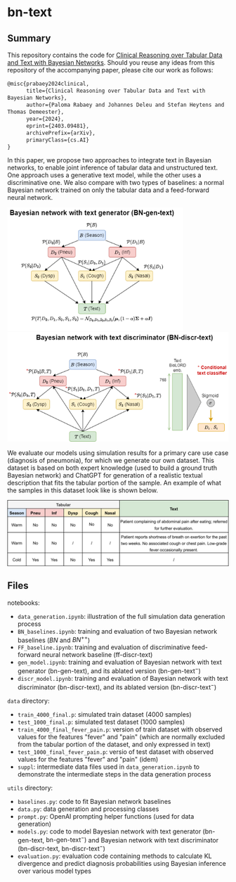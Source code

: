 # bn-text

## Summary

This repository contains the code for [Clinical Reasoning over Tabular Data and Text with Bayesian Networks](https://arxiv.org/abs/2403.09481). Should you reuse any ideas from this repository of the accompanying paper, please cite our work as follows: 

```
@misc{prabaey2024clinical,
      title={Clinical Reasoning over Tabular Data and Text with Bayesian Networks},
      author={Paloma Rabaey and Johannes Deleu and Stefan Heytens and Thomas Demeester},
      year={2024},
      eprint={2403.09481},
      archivePrefix={arXiv},
      primaryClass={cs.AI}
}
```

In this paper, we propose two approaches to integrate text in Bayesian networks, to enable joint inference of tabular data and unstructured text. One approach uses a generative text model, while the other uses a discriminative one. We also compare with two types of baselines: a normal Bayesian network trained on only the tabular data and a feed-forward neural network.

<p float="left">
  <img src="figures/models_gen.png" width="400" />
  <img src="figures/models_discr.png" width="550" />
</p>

We evaluate our models using simulation results for a primary care use case (diagnosis of pneumonia), for which we generate our own dataset. This dataset is based on both expert knowledge (used to build a ground truth Bayesian network) and ChatGPT for generation of a realistic textual description that fits the tabular portion of the sample. An example of what the samples in this dataset look like is shown below. 

![Dataset example](figures/dataset_example.png)

## Files

notebooks: 
- `data_generation.ipynb`: illustration of the full simulation data generation process 
- `BN_baselines.ipynb`: training and evaluation of two Bayesian network baselines ($BN$ and $BN^{++}$)
- `FF_baseline.ipynb`: training and evaluation of discriminative feed-forward neural network baseline ($\text{ff-discr-text}$)
- `gen_model.ipynb`: training and evaluation of Bayesian network with text generator $(\text{bn-gen-text})$, and its ablated version $(\text{bn-gen-text}^{-})$
- `discr_model.ipynb`: training and evaluation of Bayesian network with text discriminator $(\text{bn-discr-text})$, and its ablated version $(\text{bn-discr-text}^{-})$

`data` directory: 
- `train_4000_final.p`: simulated train dataset (4000 samples)
- `test_1000_final.p`: simulated test dataset (1000 samples)
- `train_4000_final_fever_pain.p`: version of train dataset with observed values for the features "fever" and "pain" (which are normally excluded from the tabular portion of the dataset, and only expressed in text)
- `test_1000_final_fever_pain.p`: versio of test dataset with observed values for the features "fever" and "pain" (idem)
- `suppl`: intermediate data files used in `data_generation.ipynb` to demonstrate the intermediate steps in the data generation process

`utils` directory: 
- `baselines.py`: code to fit Bayesian network baselines
- `data.py`: data generation and processing classes
- `prompt.py`: OpenAI prompting helper functions (used for data generation)
- `models.py`: code to model Bayesian network with text generator $(\text{bn-gen-text}$, $\text{bn-gen-text}^{-})$ and Bayesian network with text discriminator $(\text{bn-discr-text}$, $\text{bn-discr-text}^{-})$
- `evaluation.py`: evaluation code containing methods to calculate KL divergence and predict diagnosis probabilities using Bayesian inference over various model types
